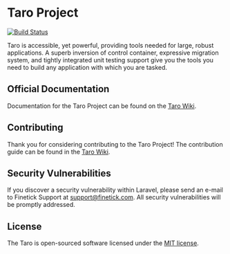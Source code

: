 # Taro Project

[![Build Status](https://travis-ci.org/finetick/Taro.svg?branch=master)](https://travis-ci.org/finetick/Taro)

Taro is accessible, yet powerful, providing tools needed for large, robust applications. A superb inversion of control container, expressive migration system, and tightly integrated unit testing support give you the tools you need to build any application with which you are tasked.

## Official Documentation

Documentation for the Taro Project can be found on the [Taro Wiki](https://github.com/finetick/Taro/wiki).

## Contributing

Thank you for considering contributing to the Taro Project! The contribution guide can be found in the [Taro Wiki](https://github.com/finetick/Taro/wiki).

## Security Vulnerabilities

If you discover a security vulnerability within Laravel, please send an e-mail to Finetick Support at support@finetick.com. All security vulnerabilities will be promptly addressed.

## License

The Taro is open-sourced software licensed under the [MIT license](http://opensource.org/licenses/MIT).
